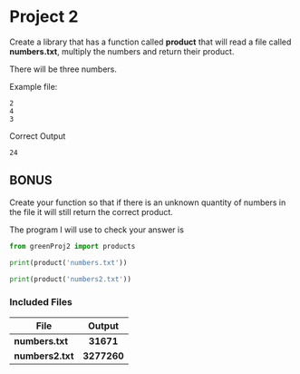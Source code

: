 # Project 2 #

Create a library that has a function called **product** that will read a file called **numbers.txt**, multiply the numbers and return their product.

There will be three numbers.

Example file:
```
2
4
3
```
Correct Output
```
24
```

## BONUS ##
Create your function so that if there is an unknown quantity of numbers in the file it will still return the correct product.

The program I will use to check your answer is

```Python
from greenProj2 import products

print(product('numbers.txt'))

print(product('numbers2.txt'))
```

### Included Files ###


| File      | Output |
| --- | :----: |
| **numbers.txt**    | **31671**       |
| **numbers2.txt**   | **3277260**        |
